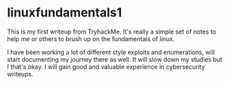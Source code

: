 # linuxfundamentals1
This is my first writeup from TryhackMe. It's really a simple set of notes to help me or others to brush up on the fundamentals of linux.

I have been working a lot of different style exploits and enumerations, will start documenting my journey there as well. It will slow down my studies but I that's okay. I will gain good and valuable experience in cybersecurity writeups.

